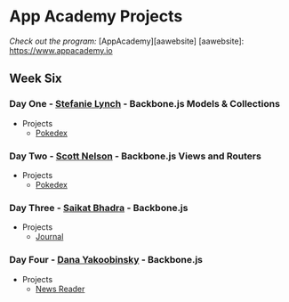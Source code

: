 # App Academy Projects

_Check out the program:_ [AppAcademy][aawebsite]
[aawebsite]: https://www.appacademy.io

## Week Six

### Day One - [Stefanie Lynch][sjjlynch] - Backbone.js Models & Collections

+ Projects
  + [Pokedex][pokedex]

[pokedex]: ./D1_StefanieLynch/skeleton
[sjjlynch]: https://github.com/sjjlynch

### Day Two - [Scott Nelson][NelsonScott] - Backbone.js Views and Routers

+ Projects
  + [Pokedex][pokedex2]

[pokedex2]: ./D2_ScottNelson/skeleton
[NelsonScott]: https://github.com/NelsonScott

### Day Three - [Saikat Bhadra][saikatbhadra] - Backbone.js

+ Projects
  + [Journal][journal]

[journal]: ./D3_SaikatBhadra/Journal
[saikatbhadra]: https://github.com/saikatbhadra

### Day Four - [Dana Yakoobinsky][ladyd252] - Backbone.js

+ Projects
  + [News Reader][newsreader]

[newsreader]: ./D4_DanaYakoobinsky/news-reader-master/skeleton
[ladyd252]: https://github.com/ladyd252
